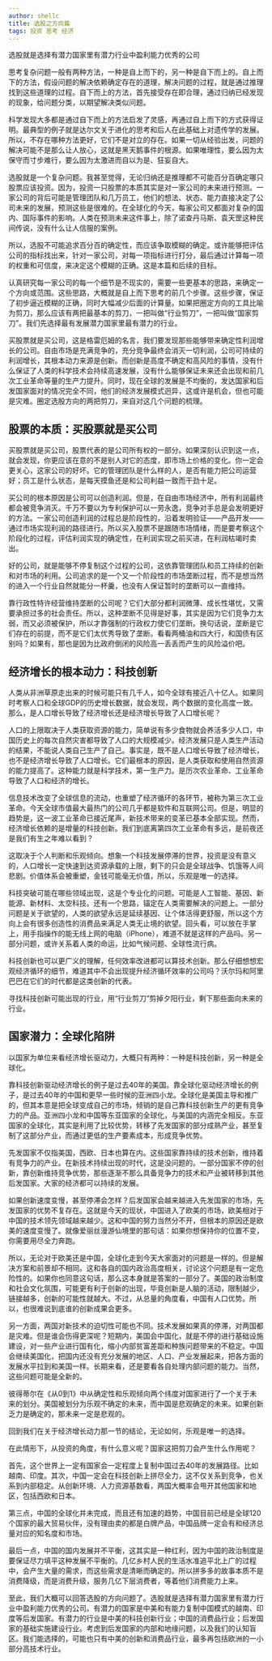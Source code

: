 ```yaml
---
author: shellc
title: 选股之方向篇
tags: 投资 思考 经济
---
```


选股就是选择有潜力国家里有潜力行业中盈利能力优秀的公司

<!--more-->

思考复杂问题一般有两种方法，一种是自上而下的，另一种是自下而上的。自上而下的方法，假设问题的解决依赖确定存在的道理，解决问题的过程，就是通过推理找到这些道理的过程。自下而上的方法，首先接受存在即合理，通过归纳已经发现的现象，给问题分类，以期望解决类似问题。

科学发现大多都是通过自下而上的方法启发了灵感，再通过自上而下的方式获得证明。最典型的例子就是达尔文关于进化的思考和后人在此基础上对遗传学的发展。所以，不存在哪种方法更好，它们不是对立的存在。如果一切从经验出发，问题的解决可能不是那么让人放心，这就是黑天鹅事件的根源。如果唯理性，要么因为太保守而寸步难行，要么因为太激进而自以为是、狂妄自大。

选股就是一个复杂问题。我甚至觉得，无论归纳还是推理都不可能百分百确定哪只股票应该投资。因为，投资一只股票的本质其实是对一家公司的未来进行预测。一家公司的背后可能是管理团队和几万员工，他们的想法、状态、能力直接决定了公司未来的发展，预测这些是很难的。在全球化的今天，每家公司又都面对复杂的国内、国际事件的影响。人类在预测未来这件事上，除了诺查丹马斯、袁天罡这种民间传说，没有什么让人信服的案例。

所以，选股不可能追求百分百的确定性，而应该争取模糊的确定。或许能够把评估公司的指标找出来，针对一家公司，对每一项指标进行打分，最后通过计算每一项的权重和可信度，来决定这个模糊的正确。这是本篇和后续的目标。

认真研究每一家公司的每一个细节是不现实的，需要一些更基本的思路，来确定一个方向或范围。这些思路，大概就是自上而下思考的前几个步骤。这些步骤，保证了初步逼近模糊的正确，同时大幅减少后面的计算量。如果把圈定方向的工具比喻为剪刀，那么应该有两把最基本的剪刀，一把叫做“行业剪刀”，一把叫做“国家剪刀”。我们先选择最有发展潜力国家里最有潜力的行业。

买股票就是买公司，这是格雷厄姆的名言，我们要发现那些能够带来确定性利润增长的公司。自由市场是充满竞争的，充分竞争最终会消灭一切利润，公司可持续的利润增长，其根本动力来源是创新。而创新是高度不确定和高风险的事情，没有什么保证了人类的科学技术会持续高速发展，没有什么能够保证未来还会出现和前几次工业革命等量的生产力提升。同时，现在全球的发展是不均衡的，发达国家和后发国家面对的情况完全不同，他们的经济发展模式迥异，这或许是机会，但也可能是灾难。圈定选股方向的两把剪刀，来自对这几个问题的梳理。

## 股票的本质：买股票就是买公司

买股票就是买公司，股票代表的是公司所有权的一部分。如果深刻认识到这一点，就会发现，你更应该在意的不是别人对它的态度，即市场上价格的变化。你一定会更关心，这家公司的好坏。它的管理团队是什么样的人，是否有能力把公司运营好；员工是什么状态，是每天摸鱼还是和公司利益一致而干劲十足。

买公司的根本原因是公司可以创造利润。但是，在自由市场经济中，所有利润最终都会被竞争消灭。千万不要以为专利保护可以一劳永逸，竞争对手总是会发明更好的方法。一家公司创造利润的过程总是阶段性的，沿着发明验证——产品开发——通过市场实现利润的路径进行。所以买入股票不是跟随市场情绪，而是要考察这个阶段化的过程，评估利润实现的确定性，在利润实现之前买进，在利润枯竭时卖出。

好的公司，就是能够不停复制这个过程的公司，这依靠管理团队和员工持续的创新和对市场的利用。公司追求的是一个又一个阶段性的市场垄断过程，而不是想当然的进入一个行业自然就能分一杯羹，也没有人保证暂时的垄断可以一直维持。

靠行政性特许经营维持垄断的公司呢？它们大部分都利润微薄、成长性堪忧，又需要承担过多的社会责任。所以，这种垄断不见得是好事，其实是因为它们竞争力太弱，而又必须被保护，所以才靠强制的行政权力使它们垄断。换句话说，垄断是它们存在的前提，而不是它们太优秀导致了垄断。看看两桶油和四大行，和国债有区别吗？如果有，那也是因为比政府倒闭的风险高一丢丢而产生的风险溢价吧。

## 经济增长的根本动力：科技创新

人类从非洲草原走出来的时候可能只有几千人，如今全球有接近八十亿人。如果同时考察人口和全球GDP的历史增长数据，就会发现，两个数据的变化高度一致。那么，是人口增长导致了经济增长还是经济增长导致了人口增长呢？

人口的上限取决于人类获取资源的能力，简单说有多少食物就会养活多少人口，中国历史上的每次自然灾害都导致了人口的大规模减少。经济发展只是人类生产活动的结果，不能说人类自己生产了自己。事实是，既不是人口增长导致了经济增长，也不是经济增长导致了人口增长。它们最根本的原因，是人类获取和使用自然资源的能力提高了。这种能力就是科学技术，第一生产力。是历次农业革命、工业革命导致了人口和经济的增长。

信息技术改变了全球信息的流动，也重塑了经济循环的各环节，被称为第三次工业革命。今天全球市值最大最热门的公司几乎都是软件和互联网公司。但是，明显的趋势是，这一波工业革命已接近尾声，新技术带来的变革已基本全部实现。然而，经济增长依赖的是增量的科技创新。我们到底离第四次工业革命有多远，是前夜还是我们有生之年难以看到？

这取决于个人判断和乐观倾向。想象一个科技发展停滞的世界，投资是没有意义的，人口增长一定快速到达资源承载的上限，剩下的只会是全球战争、饥饿等人间悲剧。价值体系会被重塑，金钱可能毫无价值，所以，乐观是唯一的选择。

科技突破可能在哪些领域出现，这是个专业化的问题。可能是人工智能、基因、新能源、新材料、太空科技。还有一个思路，锚定在人类需要解决的问题上。一部分问题是关于欲望的，人类的欲望永远是延续基因、让个体活得更舒服，所以这个方向上会有很多创造性的消费品来满足人类无止境的欲望。回头看，可以放在手掌上，用手指操作的能无线上网的电脑（iPhone），难道不就是这样的产品吗。另一部分问题，或许关系着人类的命运，比如气候问题、全球性流行病。

科技创新也可以更广义的理解，任何效率改进都可以算技术创新。那么仔细想想宏观经济循环的细节，难道其中不会出现提升经济循环效率的公司吗？沃尔玛和阿里巴巴在它们的时代都是这类创新的代表。

寻找科技创新可能出现的行业，用“行业剪刀”剪掉夕阳行业，剩下那些面向未来的行业。

## 国家潜力：全球化陷阱

以国家为单位来看经济增长驱动力，大概只有两种：一种是科技创新，另一种是全球化。

靠科技创新驱动经济增长的例子是过去40年的美国。靠全球化驱动经济增长的例子，是过去40年的中国和更早一些时候的亚洲四小龙。全球化是美国主导和推广的，但其本意是把全球变成自己的市场，倾销的是自己靠科技创新生产的更有竞争力的产品。亚洲四小龙和中国等东亚国家的全球化，与美国的内涵完全相反。东亚国家的全球化，其实是利用了比较优势，转移了先发国家的部分成熟产业，甚至复制了这部分产业，而通过更低的生产要素成本，形成竞争优势。

先发国家不仅指美国，西欧、日本也算在内。这些国家靠持续的技术创新，维持着有竞争力的产业。在新技术持续出现的时代，这是没问题的。一部分国家不停的创新，靠创新维持竞争优势，那些逐渐不那么具备竞争力的技术和产业被转移到其他后发国家。大家的经济都可以持续的发展。

如果创新速度变慢，甚至停滞会怎样？后发国家会越来越进入先发国家的市场，先发国家的优势不复存在。这就是今天的现状，中国进入了欧美的市场，欧美相对于中国的技术领先领域越来越少。这和中国的努力当然分不开，但根本的原因还是欧美的速度变慢了。就像爱丽丝漫游仙境里的那句话：如果你想保持你的位置不变，你需要用尽全力奔跑。

所以，无论对于欧美还是中国，全球化走到今天大家面对的问题是一样的。但是解决方案和前景却不相同。这和各自的国内政治高度相关，讨论这个问题是有一定危险性的。如果你也同意这句话，那么这本身就是答案的一部分了。美国的政治制度和社会文化氛围，可能更有利于创新的出现，毕竟创新是人脑的活动，限制越少，链接越多，创新的可能性就越大。不过，从总量的角度看，中国有人口优势。所以，也很难说到底谁的创新成果会更多。

另一方面，两国对新技术的迫切性可能也不同。技术发展如果真的停滞，对两国都是灾难。但是谁会伤得更深呢？短期内，美国会中国化，就是不停的进行基础设施建设，对一些产业进行国有化，缩小内部贫富差距和种族问题带来的不稳定。中国会继续美国化，把国内还没有充分发展的地区、人口、产业发展起来，把各方面的发展水平拉到和美国一样。长期来看，还是要看各自处理内部问题的能力。当然，这些问题可能是全新的。

彼得蒂尔在《从0到1》中从确定性和乐观倾向两个纬度对国家进行了一个关于未来的划分。美国被划分为乐观不确定的未来，而中国是悲观确定的未来。如果创新乏力是确定的，那未来一定是悲观的。

回到我们在关于经济增长动力那一节的结论，无论如何，乐观是唯一的选择。

在此情形下，从投资的角度，有什么意义呢？国家这把剪刀会产生什么作用呢？

首先，这个世界上一定有国家会一定程度上复制中国过去40年的发展路径。比如越南、印度。其次，中国一定会在科技创新上拼尽全力，这不仅关系到竞争，也关系到内部稳定。从创新环境、人力资源基数看，两国大概率会甩开其他国家和地区，包括西欧和日本。

第三点，中国的全球化并未完成，而且还有加速的趋势，中国目前已经是全球120个国家的最大贸易伙伴，没有理由卖的都是白牌产品，中国品牌一定会有和经济总量对应的知名度和市场。

最后一点，中国的国内发展并不平衡，这其实是一种红利，因为中国的政治制度是要保证尽力填平这种发展不平衡的。几亿乡村人民的生活水准追平北上广的过程中，会产生大量的需求，而这些需求是清晰而确定的。所以拼多多的故事本质不是消费降级，而是消费升级，服务几亿下层消费者，等着他们消费能力上来。


至此，我们大概可以回答选股的方向问题了。选股就是选择有潜力国家里有潜力行业中盈利能力优秀的公司。有潜力的国家是中美和有能力复制中国模式的越南、印度等后发国家。有潜力的行业是中美的科技创新行业；中国的消费品行业；后发国家的基础实施建设行业。考虑到后发国家的内部和地缘问题，以及我们的认知盲区。我们能选择的，可能也只有中美的创新和消费品行业，最多再包括欧洲的一小部分高技术行业。